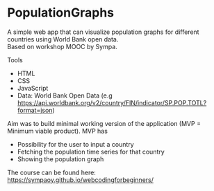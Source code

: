 # PopulationGraphs
A simple web app that can visualize population graphs for different countries using World Bank open data.  
Based on workshop MOOC by Sympa.

Tools
* HTML
* CSS
* JavaScript
* Data: World Bank Open Data (e.g  https://api.worldbank.org/v2/country/FIN/indicator/SP.POP.TOTL?format=json)

Aim was to build minimal working version of the application (MVP = Minimum viable product). 
MVP has
* Possibility for the user to input a country
* Fetching the population time series for that country
* Showing the population graph

The course can be found here: https://sympaoy.github.io/webcodingforbeginners/
